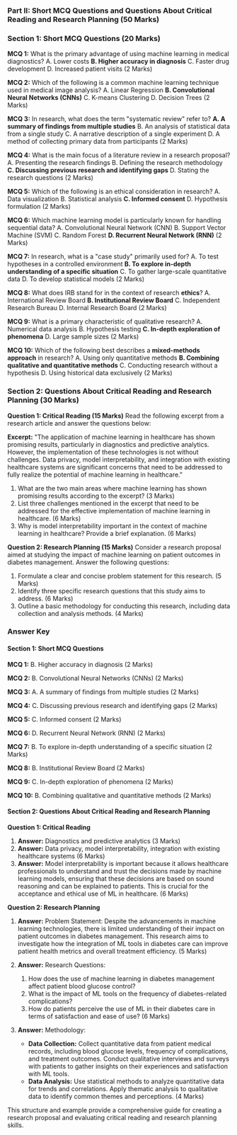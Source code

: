 ### Part II: Short MCQ Questions and Questions About Critical Reading and Research Planning (50 Marks)

### Section 1: Short MCQ Questions (20 Marks)

**MCQ 1:**
What is the primary advantage of using machine learning in medical diagnostics?
A. Lower costs
**B. Higher accuracy in diagnosis**
C. Faster drug development
D. Increased patient visits
(2 Marks)

**MCQ 2:**
Which of the following is a common machine learning technique used in medical image analysis?
A. Linear Regression
**B. Convolutional Neural Networks (CNNs)**
C. K-means Clustering
D. Decision Trees
(2 Marks)

**MCQ 3:**
In research, what does the term "systematic review" refer to?
**A. A summary of findings from multiple studies**
B. An analysis of statistical data from a single study
C. A narrative description of a single experiment
D. A method of collecting primary data from participants
(2 Marks)

**MCQ 4:**
What is the main focus of a literature review in a research proposal?
A. Presenting the research findings
B. Defining the research methodology
**C. Discussing previous research and identifying gaps**
D. Stating the research questions
(2 Marks)

**MCQ 5:**
Which of the following is an ethical consideration in research?
A. Data visualization
B. Statistical analysis
**C. Informed consent**
D. Hypothesis formulation
(2 Marks)

**MCQ 6:**
Which machine learning model is particularly known for handling sequential data?
A. Convolutional Neural Network (CNN)
B. Support Vector Machine (SVM)
C. Random Forest
**D. Recurrent Neural Network (RNN)**
(2 Marks)

**MCQ 7:**
In research, what is a "case study" primarily used for?
A. To test hypotheses in a controlled environment
**B. To explore in-depth understanding of a specific situation**
C. To gather large-scale quantitative data
D. To develop statistical models
(2 Marks)

**MCQ 8:**
What does IRB stand for in the context of research **ethics**?
A. International Review Board
**B. Institutional Review Board**
C. Independent Research Bureau
D. Internal Research Board
(2 Marks)

**MCQ 9:**
What is a primary characteristic of qualitative research?
A. Numerical data analysis
B. Hypothesis testing
**C. In-depth exploration of phenomena**
D. Large sample sizes
(2 Marks)

**MCQ 10:**
Which of the following best describes a **mixed-methods** **approach** in research?
A. Using only quantitative methods
**B. Combining qualitative and quantitative methods**
C. Conducting research without a hypothesis
D. Using historical data exclusively
(2 Marks)

### Section 2: Questions About Critical Reading and Research Planning (30 Marks)

**Question 1: Critical Reading (15 Marks)**
Read the following excerpt from a research article and answer the questions below:

**Excerpt:**
"The application of machine learning in healthcare has shown promising results, particularly in diagnostics and predictive analytics. However, the implementation of these technologies is not without challenges. Data privacy, model interpretability, and integration with existing healthcare systems are significant concerns that need to be addressed to fully realize the potential of machine learning in healthcare."

1. What are the two main areas where machine learning has shown promising results according to the excerpt? (3 Marks)
2. List three challenges mentioned in the excerpt that need to be addressed for the effective implementation of machine learning in healthcare. (6 Marks)
3. Why is model interpretability important in the context of machine learning in healthcare? Provide a brief explanation. (6 Marks)

**Question 2: Research Planning (15 Marks)**
Consider a research proposal aimed at studying the impact of machine learning on patient outcomes in diabetes management. Answer the following questions:

1. Formulate a clear and concise problem statement for this research. (5 Marks)
2. Identify three specific research questions that this study aims to address. (6 Marks)
3. Outline a basic methodology for conducting this research, including data collection and analysis methods. (4 Marks)

### Answer Key

#### Section 1: Short MCQ Questions

**MCQ 1:** B. Higher accuracy in diagnosis (2 Marks)

**MCQ 2:** B. Convolutional Neural Networks (CNNs) (2 Marks)

**MCQ 3:** A. A summary of findings from multiple studies (2 Marks)

**MCQ 4:** C. Discussing previous research and identifying gaps (2 Marks)

**MCQ 5:** C. Informed consent (2 Marks)

**MCQ 6:** D. Recurrent Neural Network (RNN) (2 Marks)

**MCQ 7:** B. To explore in-depth understanding of a specific situation (2 Marks)

**MCQ 8:** B. Institutional Review Board (2 Marks)

**MCQ 9:** C. In-depth exploration of phenomena (2 Marks)

**MCQ 10:** B. Combining qualitative and quantitative methods (2 Marks)

#### Section 2: Questions About Critical Reading and Research Planning

**Question 1: Critical Reading**

1. **Answer:** Diagnostics and predictive analytics (3 Marks)
2. **Answer:** Data privacy, model interpretability, integration with existing healthcare systems (6 Marks)
3. **Answer:** Model interpretability is important because it allows healthcare professionals to understand and trust the decisions made by machine learning models, ensuring that these decisions are based on sound reasoning and can be explained to patients. This is crucial for the acceptance and ethical use of ML in healthcare. (6 Marks)

**Question 2: Research Planning**

1. **Answer:** Problem Statement: Despite the advancements in machine learning technologies, there is limited understanding of their impact on patient outcomes in diabetes management. This research aims to investigate how the integration of ML tools in diabetes care can improve patient health metrics and overall treatment efficiency. (5 Marks)

2. **Answer:** Research Questions:
   1. How does the use of machine learning in diabetes management affect patient blood glucose control?
   2. What is the impact of ML tools on the frequency of diabetes-related complications?
   3. How do patients perceive the use of ML in their diabetes care in terms of satisfaction and ease of use? (6 Marks)

3. **Answer:** Methodology:
   - **Data Collection:** Collect quantitative data from patient medical records, including blood glucose levels, frequency of complications, and treatment outcomes. Conduct qualitative interviews and surveys with patients to gather insights on their experiences and satisfaction with ML tools.
   - **Data Analysis:** Use statistical methods to analyze quantitative data for trends and correlations. Apply thematic analysis to qualitative data to identify common themes and perceptions. (4 Marks)

This structure and example provide a comprehensive guide for creating a research proposal and evaluating critical reading and research planning skills.